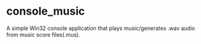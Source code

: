 # console_music
A simple Win32 console application that plays music/generates .wav audio from music score files(.mus).
